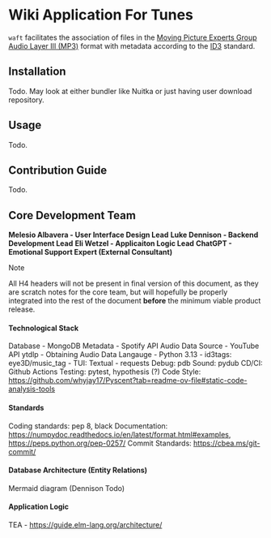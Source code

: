 # Wiki Application For Tunes

`waft` facilitates the association of files in the [Moving Picture Experts Group Audio Layer III (MP3)](https://ossrs.io/lts/zh-cn/assets/files/ISO_IEC_13818-3-MP3-1997-8bbd47f7cd4e0325f23b9473f6932fa1.pdf) format with metadata according to the [ID3](https://id3.org/id3v2.3.0) standard.

## Installation
Todo. May look at either bundler like Nuitka or just having user download repository.

## Usage
Todo.

## Contribution Guide
Todo.

## Core Development Team
**Melesio Albavera - User Interface Design Lead**
**Luke Dennison - Backend Development Lead**
**Eli Wetzel - Applicaiton Logic Lead**
**ChatGPT - Emotional Support Expert (External Consultant)**

> [!NOTE]
> All H4 headers will not be present in final version of this document, as they are scratch notes for the core team, but will hopefully be properly integrated into the rest of the document **before** the minimum viable product release.

#### Technological Stack
Database - MongoDB
Metadata - Spotify API
Audio Data Source - YouTube API
ytdlp - Obtaining Audio Data
Langauge - Python 3.13
    - id3tags: eye3D/music_tag
    - TUI: Textual
    - requests
Debug: pdb
Sound: pydub
CD/CI: Github Actions
Testing: pytest, hypothesis (?)
Code Style: https://github.com/whyjay17/Pyscent?tab=readme-ov-file#static-code-analysis-tools

#### Standards
Coding standards: pep 8, black
Documentation: https://numpydoc.readthedocs.io/en/latest/format.html#examples, https://peps.python.org/pep-0257/
Commit Standards: https://cbea.ms/git-commit/

#### Database Architecture (Entity Relations)
Mermaid diagram (Dennison Todo)

#### Application Logic
TEA - https://guide.elm-lang.org/architecture/

